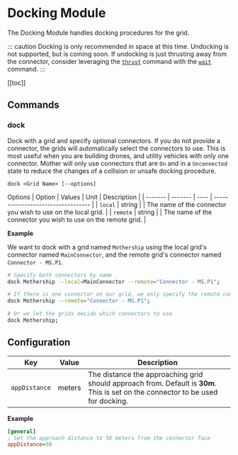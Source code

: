 # Docking Module

The Docking Module handles docking procedures for the grid.

::: caution
Docking is only recommended in space at this time.  Undocking is not supported, but is coming soon. If undocking is just thrusting away from the connector, consider leveraging the [`thrust`](./ThrusterModule.md#thrust) command with the [`wait`](../../CommandLineInterface.md#delaying-command-execution) command. 
:::

[[toc]]

## Commands

### dock
Dock with a grid and specify optional connectors.  If you do not provide a connector, the grids will automatically select the connectors to use. This is most useful when you are building drones, and utility vehicles with only one connector. Mother will only use connectors that are `On` and in a `Unconnected` state to reduce the changes of a collision or unsafe docking procedure. 

```
dock <Grid Name> [--options]
```

Options
| Option  | Values  | Unit | Description                        |
| ------- | ------- | ---- | ---------------------------------- |
| `local` | string |   | The name of the connector you wish to use on the local grid. |
| `remote` | string |   | The name of the connector you wish to use on the remote grid. |

**Example**

We want to dock with a grid named `Mothership` using the local grid's connector named `MainConnector`, and the remote grid's connector named `Connector - MS.P1`.

```bash title="Terminal"
# Specify both connectors by name
dock Mothership --local=MainConnector --remote="Connector - MS.P1";

# If there is one connector on our grid, we only specify the remote connector
dock Mothership --remote="Connector - MS.P1";

# Or we let the grids decide which connectors to use
dock Mothership;
```

## Configuration

|Key| Value| Description|
|-|-|-|
|`appDistance`| meters | The distance the approaching grid should approach from. Default is **30m**. This is set on the connector to be used for docking. |

**Example**

```ini title="DockConnector > Custom Data"
[general]
; Set the approach distance to 50 meters from the connector face
appDistance=50
```


